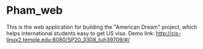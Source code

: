 # Pham_web
This is the web application for building the "American Dream" project, which helps international students easy to get US visa.
Demo link: http://cis-linux2.temple.edu:8080/SP20_3308_tuh39709/#/
